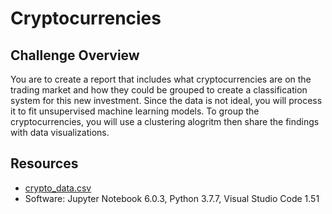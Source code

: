 # Cryptocurrencies

## Challenge Overview
You are to create a report that includes what cryptocurrencies are on the trading market and how they could be grouped to create a classification system for this new investment. Since the data is not ideal, you will process it to fit unsupervised machine learning models. To group the cryptocurrencies, you will use a clustering alogritm then share the findings with data visualizations.

## Resources
- [crypto_data.csv](resources/crypto_data.csv)
- Software: Jupyter Notebook 6.0.3, Python 3.7.7, Visual Studio Code 1.51

